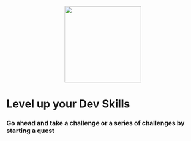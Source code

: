 <div style='text-align: center'>
<img src='/assets/chunky-logo.gif' style='width: 200px;'>
</div>

# Level up your **Dev Skills**

### Go ahead and **take a challenge** or a series of challenges by **starting a quest**
